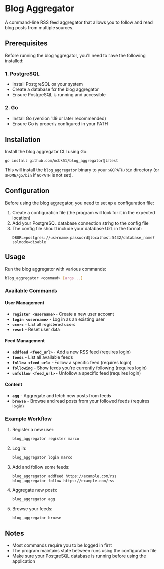 # Blog Aggregator

A command-line RSS feed aggregator that allows you to follow and read blog posts from multiple sources.

## Prerequisites

Before running the blog aggregator, you'll need to have the following installed:

### 1. PostgreSQL
- Install PostgreSQL on your system
- Create a database for the blog aggregator
- Ensure PostgreSQL is running and accessible

### 2. Go
- Install Go (version 1.19 or later recommended)
- Ensure Go is properly configured in your PATH

## Installation

Install the blog aggregator CLI using Go:

```bash
go install github.com/mcbk51/blog_aggregator@latest
```

This will install the `blog_aggregator` binary to your `$GOPATH/bin` directory (or `$HOME/go/bin` if `GOPATH` is not set).

## Configuration

Before using the blog aggregator, you need to set up a configuration file:

1. Create a configuration file (the program will look for it in the expected location)
2. Add your PostgreSQL database connection string to the config file
3. The config file should include your database URL in the format:
   ```
   DBURL=postgres://username:password@localhost:5432/database_name?sslmode=disable
   ```

## Usage

Run the blog aggregator with various commands:

```bash
blog_aggregator <command> [args...]
```

### Available Commands

#### User Management
- **`register <username>`** - Create a new user account
- **`login <username>`** - Log in as an existing user
- **`users`** - List all registered users
- **`reset`** - Reset user data

#### Feed Management
- **`addfeed <feed_url>`** - Add a new RSS feed (requires login)
- **`feeds`** - List all available feeds
- **`follow <feed_url>`** - Follow a specific feed (requires login)
- **`following`** - Show feeds you're currently following (requires login)
- **`unfollow <feed_url>`** - Unfollow a specific feed (requires login)

#### Content
- **`agg`** - Aggregate and fetch new posts from feeds
- **`browse`** - Browse and read posts from your followed feeds (requires login)

### Example Workflow

1. Register a new user:
   ```bash
   blog_aggregator register marco
   ```

2. Log in:
   ```bash
   blog_aggregator login marco
   ```

3. Add and follow some feeds:
   ```bash
   blog_aggregator addfeed https://example.com/rss
   blog_aggregator follow https://example.com/rss
   ```

4. Aggregate new posts:
   ```bash
   blog_aggregator agg
   ```

5. Browse your feeds:
   ```bash
   blog_aggregator browse
   ```

## Notes

- Most commands require you to be logged in first
- The program maintains state between runs using the configuration file
- Make sure your PostgreSQL database is running before using the application
